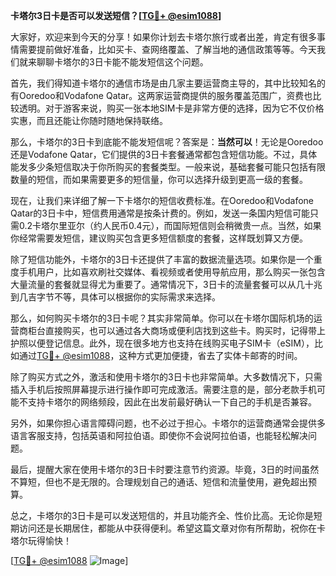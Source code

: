 **卡塔尔3日卡是否可以发送短信？[[TG💪+ @esim1088](https://t.me/s/esim1088)]**

大家好，欢迎来到今天的分享！如果你计划去卡塔尔旅行或者出差，肯定有很多事情需要提前做好准备，比如买卡、查网络覆盖、了解当地的通信政策等等。今天我们就来聊聊卡塔尔的3日卡能不能发短信这个问题。

首先，我们得知道卡塔尔的通信市场是由几家主要运营商主导的，其中比较知名的有Ooredoo和Vodafone Qatar。这两家运营商提供的服务覆盖范围广，资费也比较透明。对于游客来说，购买一张本地SIM卡是非常方便的选择，因为它不仅价格实惠，而且还能让你随时随地保持联络。

那么，卡塔尔的3日卡到底能不能发短信呢？答案是：**当然可以**！无论是Ooredoo还是Vodafone Qatar，它们提供的3日卡套餐通常都包含短信功能。不过，具体能发多少条短信取决于你所购买的套餐类型。一般来说，基础套餐可能只包括有限数量的短信，而如果需要更多的短信量，你可以选择升级到更高一级的套餐。

现在，让我们来详细了解一下卡塔尔的短信收费标准。在Ooredoo和Vodafone Qatar的3日卡中，短信费用通常是按条计费的。例如，发送一条国内短信可能只需0.2卡塔尔里亚尔（约人民币0.4元），而国际短信则会稍微贵一点。当然，如果你经常需要发短信，建议购买包含更多短信额度的套餐，这样既划算又方便。

除了短信功能外，卡塔尔的3日卡还提供了丰富的数据流量选项。如果你是一个重度手机用户，比如喜欢刷社交媒体、看视频或者使用导航应用，那么购买一张包含大量流量的套餐就显得尤为重要了。通常情况下，3日卡的流量套餐可以从几十兆到几吉字节不等，具体可以根据你的实际需求来选择。

那么，如何购买卡塔尔的3日卡呢？其实非常简单。你可以在卡塔尔国际机场的运营商柜台直接购买，也可以通过各大商场或便利店找到这些卡。购买时，记得带上护照以便登记信息。此外，现在很多地方也支持在线购买电子SIM卡（eSIM），比如通过[TG💪+ @esim1088](https://t.me/s/esim1088)，这种方式更加便捷，省去了实体卡邮寄的时间。

除了购买方式之外，激活和使用卡塔尔的3日卡也非常简单。大多数情况下，只需插入手机后按照屏幕提示进行操作即可完成激活。需要注意的是，部分老款手机可能不支持卡塔尔的网络频段，因此在出发前最好确认一下自己的手机是否兼容。

另外，如果你担心语言障碍问题，也不必过于担心。卡塔尔的运营商通常会提供多语言客服支持，包括英语和阿拉伯语。即使你不会说阿拉伯语，也能轻松解决问题。

最后，提醒大家在使用卡塔尔的3日卡时要注意节约资源。毕竟，3日的时间虽然不算短，但也不是无限的。合理规划自己的通话、短信和流量使用，避免超出预算。

总之，卡塔尔的3日卡是可以发送短信的，并且功能齐全、性价比高。无论你是短期访问还是长期居住，都能从中获得便利。希望这篇文章对你有所帮助，祝你在卡塔尔玩得愉快！

[[TG💪+ @esim1088](https://t.me/s/esim1088) ![Image](https://i.postimg.cc/4NQfJmqS/Snipaste-2025-05-13-00-14-12.png)]